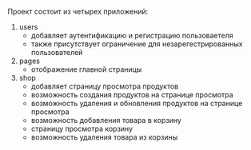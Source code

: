 Проект состоит из четырех приложений:
1. users
    - добавляет аутентификацию и регистрацию пользоваетеля
    - также присутствует ограничение для незарегестрированных пользователей
2. pages
    - отображение главной страницы
3. shop
    - добавляет страницу просмотра продуктов
    - возможность создания продуктов на странице просмотра
    - возможность удаления и обновления продуктов на странице просмотра
    - возможность добавления товара в корзину
    - страницу просмотра корзину
    - возможность удаления товара из корзины
